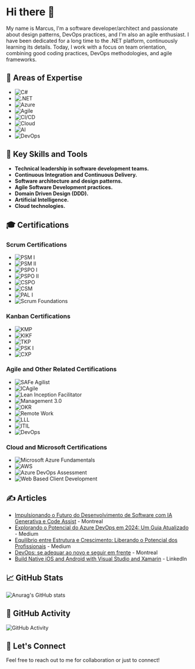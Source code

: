 # Hi there 👋

My name is Marcus, I'm a software developer/architect and passionate about design patterns, DevOps practices, and I'm also an agile enthusiast. I have been dedicated for a long time to the .NET platform, continuously learning its details. Today, I work with a focus on team orientation, combining good coding practices, DevOps methodologies, and agile frameworks.

## 🌟 Areas of Expertise
- ![C#](https://img.shields.io/badge/-C%23-blue) 
- ![.NET](https://img.shields.io/badge/-.NET-blueviolet)
- ![Azure](https://img.shields.io/badge/-Azure-blue) 
- ![Agile](https://img.shields.io/badge/-Agile-orange)
- ![CI/CD](https://img.shields.io/badge/-CI%2FCD-ff69b4)
- ![Cloud](https://img.shields.io/badge/-Cloud-informational)
- ![AI](https://img.shields.io/badge/-Artificial%20Intelligence-brightgreen)
- ![DevOps](https://img.shields.io/badge/-DevOps-blue)

## 🔧 Key Skills and Tools
- **Technical leadership in software development teams.**
- **Continuous Integration and Continuous Delivery.**
- **Software architecture and design patterns.**
- **Agile Software Development practices.**
- **Domain Driven Design (DDD).**
- **Artificial Intelligence.**
- **Cloud technologies.**

## 🎓 Certifications

### Scrum Certifications
- ![PSM I](https://img.shields.io/badge/Professional%20Scrum%20Master-I-blue)
- ![PSM II](https://img.shields.io/badge/Professional%20Scrum%20Master-II-blue)
- ![PSPO I](https://img.shields.io/badge/Professional%20Scrum%20Product%20Owner-I-blue)
- ![PSPO II](https://img.shields.io/badge/Professional%20Scrum%20Product%20Owner-II-blue)
- ![CSPO](https://img.shields.io/badge/Certified%20Scrum%20Product%20Owner-CSPO-blue)
- ![CSM](https://img.shields.io/badge/Certified%20ScrumMaster-CSM-blue)
- ![PAL I](https://img.shields.io/badge/Professional%20Agile%20Leadership-I-blue)
- ![Scrum Foundations](https://img.shields.io/badge/Scrum%20Foundations-SFPC-orange)

### Kanban Certifications
- ![KMP](https://img.shields.io/badge/Kanban%20Management%20Professional-KMP-blue)
- ![KIKF](https://img.shields.io/badge/Kanban%20Foundation-KIKF-blue)
- ![TKP](https://img.shields.io/badge/Team%20Kanban%20Practitioner-TKP-green)
- ![PSK I](https://img.shields.io/badge/Professional%20Scrum%20With%20Kanban-I-blue)
- ![CXP](https://img.shields.io/badge/Customer%20Experience%20Professional-CXP-orange)

### Agile and Other Related Certifications
- ![SAFe Agilist](https://img.shields.io/badge/Certified%20SAFe%205%20Agilist-blue)
- ![ICAgile](https://img.shields.io/badge/ICAgile-Business%20Agility%20Foundations-brightgreen)
- ![Lean Inception Facilitator](https://img.shields.io/badge/Certified%20Lean%20Inception%20Facilitator-brightgreen)
- ![Management 3.0](https://img.shields.io/badge/Management%203.0-Fundamentals-orange)
- ![OKR](https://img.shields.io/badge/OKR%20Certified%20Professional-OKRCP-brightgreen)
- ![Remote Work](https://img.shields.io/badge/Remote%20Work%20and%20Virtual%20Collaboration-RWVCPC-blue)
- ![LLL](https://img.shields.io/badge/Lifelong%20Learning-LLL-brightgreen)
- ![ITIL](https://img.shields.io/badge/ITIL-Foundation-brightgreen)
- ![DevOps](https://img.shields.io/badge/DevOps%20Foundation-Practitioner-brightgreen)

### Cloud and Microsoft Certifications
- ![Microsoft Azure Fundamentals](https://img.shields.io/badge/Microsoft%20Azure-Fundamentals-blue)
- ![AWS](https://img.shields.io/badge/AWS%20Certified-Practitioner-orange)
- ![Azure DevOps Assessment](https://img.shields.io/badge/Azure%20DevOps-Assessment-blue)
- ![Web Based Client Development](https://img.shields.io/badge/Web%20Based%20Client%20Development-Microsoft-brightgreen)

## ✍️ Articles

- [Impulsionando o Futuro do Desenvolvimento de Software com IA Generativa e Code Assist](https://www.montreal.com.br/ia-generativas-e-code-assist/) - Montreal
- [Explorando o Potencial do Azure DevOps em 2024: Um Guia Atualizado](https://medium.com/@marcuspcouto/explorando-o-potencial-do-azure-devops-em-2024-um-guia-atualizado-7e1b867a6406) - Medium
- [Equilíbrio entre Estrutura e Crescimento: Liberando o Potencial dos Profissionais](https://medium.com/@marcuspcouto/equil%C3%ADbrio-entre-estrutura-e-crescimento-liberando-o-potencial-dos-profissionais-750547376df2) - Medium
- [DevOps: se adequar ao novo e seguir em frente](https://www.montreal.com.br/devops-se-adequar-ao-novo-e-seguir-em-frente/) - Montreal
- [Build Native iOS and Android with Visual Studio and Xamarin](https://www.linkedin.com/pulse/build-native-ios-android-visual-studio-xamarin-c-marcus-ghelli/?trackingId=gxwDrnnkT0GGPs2k3Vbv0A%3D%3D) - LinkedIn

## 📈 GitHub Stats
![Anurag's GitHub stats](https://github-readme-stats.vercel.app/api?username=mpgalo&show_icons=true&theme=radical)

## 🔄 GitHub Activity
![GitHub Activity](https://github-profile-summary-cards.vercel.app/api/cards/profile-details?username=mpgalo&theme=radical)

## 🚀 Let's Connect
Feel free to reach out to me for collaboration or just to connect!

